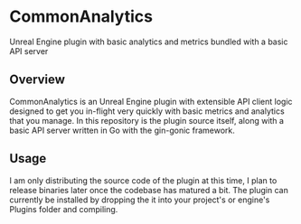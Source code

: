 # CommonAnalytics
Unreal Engine plugin with basic analytics and metrics bundled with a basic API server
## Overview
CommonAnalytics is an Unreal Engine plugin with extensible API client logic designed to get you in-flight very quickly with basic metrics and analytics that you manage. 
In this repository is the plugin source itself, along with a basic API server written in Go with the gin-gonic framework.
## Usage
I am only distributing the source code of the plugin at this time, I plan to release binaries later once the codebase has matured a bit. The plugin can currently be installed by dropping the it into your project's or engine's Plugins folder and compiling.
